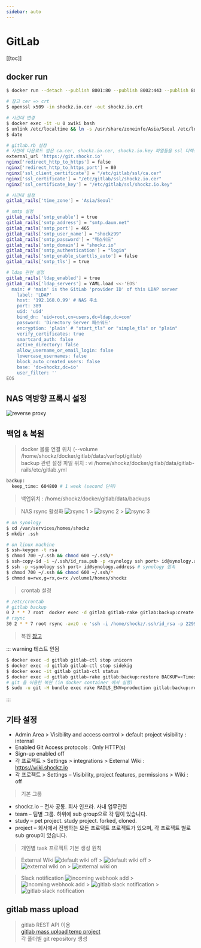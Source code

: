```yaml
---
sidebar: auto
---
```


# GitLab

[[toc]]

## docker run

```bash
$ docker run --detach --publish 8001:80 --publish 8002:443 --publish 8003:22 --name gitlab --restart always --volume /home/shockz/docker/gitlab/config:/etc/gitlab --volume /home/shockz/docker/gitlab/logs:/var/log/gitlab --volume /home/shockz/docker/gitlab/data:/var/opt/gitlab gitlab/gitlab-ee:latest

# 참고 cer => crt
$ openssl x509 -in shockz.io.cer -out shockz.io.crt

# 시간대 변경
$ docker exec -it -u 0 xwiki bash
$ unlink /etc/localtime && ln -s /usr/share/zoneinfo/Asia/Seoul /etc/localtime # in xwiki shell
$ date

# gitlab.rb 설정
# 사전에 다운로드 받은 ca.cer, shockz.io.cer, shockz.io.key 파일들을 ssl 디렉토리로 복사
external_url 'https://git.shockz.io'
nginx['redirect_http_to_https'] = false
nginx['redirect_http_to_https_port'] = 80
nginx['ssl_client_certificate'] = "/etc/gitlab/ssl/ca.cer"
nginx['ssl_certificate'] = "/etc/gitlab/ssl/shockz.io.cer"
nginx['ssl_certificate_key'] = "/etc/gitlab/ssl/shockz.io.key"

# 시간대 설정
gitlab_rails['time_zone'] = 'Asia/Seoul'

# smtp 설정
gitlab_rails['smtp_enable'] = true
gitlab_rails['smtp_address'] = "smtp.daum.net"
gitlab_rails['smtp_port'] = 465
gitlab_rails['smtp_user_name'] = "shockz99"
gitlab_rails['smtp_password'] = "패스워드"
gitlab_rails['smtp_domain'] = "shockz.io"
gitlab_rails['smtp_authentication'] = "login"
gitlab_rails['smtp_enable_starttls_auto'] = false
gitlab_rails['smtp_tls'] = true

# ldap 관련 설정
gitlab_rails['ldap_enabled'] = true
gitlab_rails['ldap_servers'] = YAML.load <<-'EOS'
  main: # 'main' is the GitLab 'provider ID' of this LDAP server
    label: 'LDAP'
    host: '192.168.0.99' # NAS 주소
    port: 389
    uid: 'uid'
    bind_dn: 'uid=root,cn=users,dc=ldap,dc=com'
    password: 'Directory Server 패스워드'
    encryption: 'plain' # "start_tls" or "simple_tls" or "plain"
    verify_certificates: true
    smartcard_auth: false
    active_directory: false
    allow_username_or_email_login: false
    lowercase_usernames: false
    block_auto_created_users: false
    base: 'dc=shockz,dc=io'
    user_filter: ''
EOS
```

## NAS 역방향 프록시 설정

![reverse proxy](./image/gitlab.reverse.proxy.png)

## 백업 & 복원

> docker 볼륨 연결 위치 (--volume /home/shockz/docker/gitlab/data:/var/opt/gitlab)  
> backup 관련 설정 파일 위치 : vi /home/shockz/docker/gitlab/data/gitlab-rails/etc/gitlab.yml

```bash
backup:
  keep_time: 604800 # 1 week (second 단위)
```

> 백업위치 : /home/shockz/docker/gitlab/data/backups

> NAS rsync 활성화
> ![rsync 1](./image/synology.rsync.1.png) > ![rsync 2](./image/synology.rsync.2.png) > ![rsync 3](./image/synology.rsync.3.png)

```bash
# on synology
$ cd /var/services/homes/shockz
$ mkdir .ssh

# on linux machine
$ ssh-keygen -t rsa
$ chmod 700 ~/.ssh && chmod 600 ~/.ssh/*
$ ssh-copy-id -i ~/.ssh/id_rsa.pub -p <synology ssh port> id@synology.address
$ ssh -p <synology ssh port> id@synology.address # synology 접속
$ chmod 700 ~/.ssh && chmod 600 ~/.ssh/*
$ chmod u=rwx,g=rx,o=rx /volume1/homes/shockz
```

> crontab 설정

```bash
# /etc/crontab
# gitlab backup
0 2 * * 7 root  docker exec -d gitlab gitlab-rake gitlab:backup:create
# rsync
30 2 * * 7 root rsync -avzO -e 'ssh -i /home/shockz/.ssh/id_rsa -p 2299' /home/shockz/docker/gitlab/data/backups/ id@synology.address:/volume1/gitlabBackup/
```

> 복원
> [참고](https://lunightstory.tistory.com/7)

::: warning 테스트 안됨

```bash
$ docker exec -d gitlab gitlab-ctl stop unicorn
$ docker exec -d gitlab gitlab-ctl stop sidekig
$ docker exec -it gitlab gitlab-ctl status
$ docker exec -d gitlab gitlab-rake gitlab:backup:restore BACKUP=<Timestamp>_<backup_date>_<GitLab_version>
# git 을 이용한 복원 (in docker container 에서 실행)
$ sudo -u git -H bundle exec rake RAILS_ENV=production gitlab:backup:restore
```

:::

## 기타 설정

- Admin Area > Visibility and access control > default project visibility : internal
- Enabled Git Access protocols : Only HTTP(s)
- Sign-up enabled off
- 각 프로젝트 > Settings > integrations > External Wiki : https://wiki.shockz.io
- 각 프로젝트 > Settings – Visibility, project features, permissions > Wiki : off

> 기본 그룹

- shockz.io – 전사 공통. 회사 인프라. 사내 업무관련
- team – 팀별 그룹. 하위에 sub group으로 각 팀이 있습니다.
- study – pet project. study project. forked, cloned.
- project – 회사에서 진행하는 모든 프로덕트 프로젝트가 있으며, 각 프로젝트 별로 sub group이 있습니다.

> 개인별 task 프로젝트 기본 생성 원칙

> External Wiki
> ![default wiki off](./image/gitlab.wiki.3.png) > ![default wiki off](./image/gitlab.wiki.4.png) > ![external wiki on](./image/gitlab.wiki.1.png) > ![external wiki on](./image/gitlab.wiki.2.png)

> Slack notification
> ![incoming webhook add](./image/gitlab.slack.3.png) > ![incoming webhook add](./image/gitlab.slack.4.png) > ![gitlab slack notification](./image/gitlab.slack.1.png) > ![gitlab slack notification](./image/gitlab.slack.2.png)

## gitlab mass upload

> gitlab REST API 이용  
> [gitlab mass upload temp project](https://github.com/shockzinfinity/gitlab-mass-upload)  
> 각 폴더별 git repository 생성
